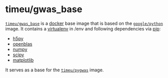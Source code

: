 # timeu/gwas_base

[`timeu/gwas_base`](https://index.docker.io/u/timeu/gwas_base) is a [docker](https://docker.io) base image that is based on the [`google/python`](https://registry.hub.docker.com/u/google/python/) image. It contains a [virtualenv](https://virtualenv.pypa.io/) in /env and following dependencies via [pip](https://pip.pypa.io/en/latest/):
- [h5py](http://www.h5py.org/)
- [openblas](https://github.com/xianyi/OpenBLAS)
- [numpy](http://www.numpy.org/)
- [scipy](http://www.scipy.org/)
- [matplotlib](http://matplotlib.org/) 

It serves as a base for the [`timeu/pygwas`](https://index.docker.io/u/timeu/pygwas) image.

